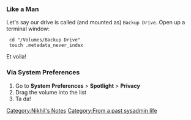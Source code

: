 ### Like a Man

Let's say our drive is called (and mounted as) `Backup Drive`. Open up a
terminal window:

` cd "/Volumes/Backup Drive"`  
` touch .metadata_never_index`

Et voila!

### Via System Preferences

1.  Go to **System Preferences** &gt; **Spotlight** &gt; **Privacy**
2.  Drag the volume into the list
3.  Ta da!

[Category:Nikhil's Notes](Category:Nikhil's_Notes "wikilink")
[Category:From a past sysadmin
life](Category:From_a_past_sysadmin_life "wikilink")
